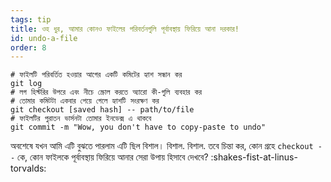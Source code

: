 ```yaml
---
tags: tip
title: ওহ ধুর, আমার কোনও ফাইলের পরিবর্তনগুলি পূর্বাবস্থায় ফিরিয়ে আনা দরকার!
id: undo-a-file
order: 8
---
```


```git
# ফাইলটি পরিবর্তিত হওয়ার আগের একটি কমিটের হ্যাশ সন্ধান কর
git log
# লগ হিস্টরির উপরে এবং নীচে স্ক্রোল করতে অ্যারো কী-গুলি ব্যবহার কর
# তোমার কমিটটা একবার পেয়ে গেলে হ্যাশটি সংরক্ষণ কর
git checkout [saved hash] -- path/to/file
# ফাইলটির পুরাতন ভার্সনটা তোমার ইনডেক্স এ থাকবে
git commit -m "Wow, you don't have to copy-paste to undo"
```

অবশেষে যখন আমি এটি বুঝতে পারলাম এটি ছিল বিশাল। বিশাল. বিশাল. তবে চিন্তা কর, কোন গ্রহে `checkout --` কে, কোন ফাইলকে পূর্বাবস্থায় ফিরিয়ে আনার সেরা উপায় হিসাবে দেখবে? :shakes-fist-at-linus-torvalds: